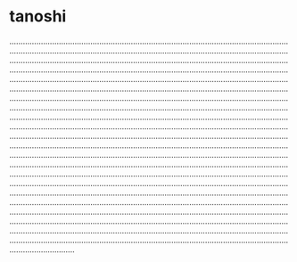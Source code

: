 # tanoshi
.....................................................................................................................................................................................................................................................................................................................................................................................................................................................................................................................................................................................................................................................................................................................................................................................................................................................................................................................................................................................................................................................................................................................................................................................................................................................................................................................................................................................................................................................................................................................................................................................................................................................................................................................................................................................................................................................................................................................................................................................................................................................................................................................................................................................................................................................................................................................................................................................................................................................................................................................................................................................................................................................................................................................................................................................................................................................................